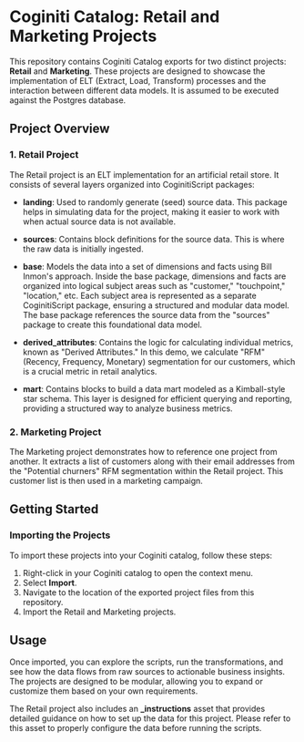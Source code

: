 # Coginiti Catalog: Retail and Marketing Projects

This repository contains Coginiti Catalog exports for two distinct projects: **Retail** and **Marketing**. These
projects are designed to showcase the implementation of ELT (Extract, Load, Transform) processes and the interaction
between different data models. It is assumed to be executed against the Postgres database.

## Project Overview

### 1. Retail Project
The Retail project is an ELT implementation for an artificial retail store. It consists of several layers organized into
CoginitiScript packages:

- **landing**: Used to randomly generate (seed) source data. This package helps in simulating data for the project,
  making it easier to work with when actual source data is not available.

- **sources**: Contains block definitions for the source data. This is where the raw data is initially ingested.

- **base**: Models the data into a set of dimensions and facts using Bill Inmon's approach. Inside the base package,
  dimensions and facts are organized into logical subject areas such as "customer," "touchpoint," "location," etc. Each
  subject area is represented as a separate CoginitiScript package, ensuring a structured and modular data model. The
  base package references the source data from the "sources" package to create this foundational data model.

- **derived_attributes**: Contains the logic for calculating individual metrics, known as "Derived Attributes." In this
  demo, we calculate "RFM" (Recency, Frequency, Monetary) segmentation for our customers, which is a crucial metric in
  retail analytics.

- **mart**: Contains blocks to build a data mart modeled as a Kimball-style star schema. This layer is designed for
  efficient querying and reporting, providing a structured way to analyze business metrics.

### 2. Marketing Project
The Marketing project demonstrates how to reference one project from another. It extracts a list of customers along with
their email addresses from the "Potential churners" RFM segmentation within the Retail project. This customer list is
then used in a marketing campaign.

## Getting Started

### Importing the Projects

To import these projects into your Coginiti catalog, follow these steps:

1. Right-click in your Coginiti catalog to open the context menu.
2. Select **Import**.
3. Navigate to the location of the exported project files from this repository.
4. Import the Retail and Marketing projects.

## Usage

Once imported, you can explore the scripts, run the transformations, and see how the data flows from raw sources to
actionable business insights. The projects are designed to be modular, allowing you to expand or customize them based on
your own requirements.

The Retail project also includes an **\_instructions** asset that provides detailed guidance on how to set up the data
for this project. Please refer to this asset to properly configure the data before running the scripts.
